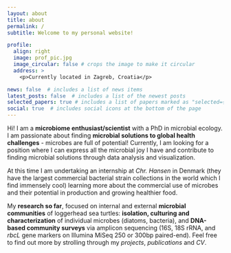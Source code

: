 ```yaml
---
layout: about
title: about
permalink: /
subtitle: Welcome to my personal website!

profile:
  align: right
  image: prof_pic.jpg
  image_circular: false # crops the image to make it circular
  address: >
    <p>Currently located in Zagreb, Croatia</p>

news: false  # includes a list of news items
latest_posts: false  # includes a list of the newest posts
selected_papers: true # includes a list of papers marked as "selected={true}"
social: true  # includes social icons at the bottom of the page
---
```


Hi! I am a **microbiome enthusiast/scientist** with a PhD in microbial ecology. I am passionate about finding **microbial solutions to global health challenges** - microbes are full of potential! Currently, I am looking for a position where I can express all the microbial joy I have and contribute to finding microbial solutions through data analysis and visualization.

At this time I am undertaking an internship at *Chr. Hansen* in Denmark (they have the largest commercial bacterial strain collections in the world which I find immensely cool) learning more about the commercial use of microbes and their potential in production and growing healthier food.

My **research so far**, focused on internal and external **microbial communities** of loggerhead sea turtles: **isolation, culturing and characterization** of individual microbes (diatoms, bacteria), and **DNA-based community surveys** via amplicon sequencing (16S, 18S rRNA, and *rbcL* gene markers on Illumina MiSeq 250 or 300bp paired-end). Feel free to find out more by strolling through my *projects*, *publications* and *CV*.
